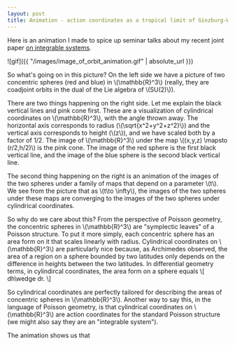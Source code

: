 ```yaml
---
layout: post
title: Animation - action coordinates as a tropical limit of Ginzburg-Weinstein diffeomorphisms
---
```


Here is an animation I made to spice up seminar talks about my recent joint paper [on integrable systems](https://arxiv.org/abs/1804.01504).

![gif]({{ "/images/image_of_orbit_animation.gif" | absolute_url }})

So what's going on in this picture? On the left side we have a picture of two concentric spheres (red and blue) in \\(\mathbb{R}^3\\) (really, they are coadjoint orbits in the dual of the Lie algebra of \\(SU(2)\\)).

There are two things happening on the right side.  Let me explain the black vertical lines and pink cone first.  These are a visualization of cylindrical coordinates on \\(\mathbb{R}^3\\), with the angle thrown away. The horizontal axis corresponds to radius (\\(\sqrt{x^2+y^2+z^2}\\)) and the vertical axis corresponds to height (\\(z\\)), and we have scaled both by a factor of 1/2. The image of \\(\mathbb{R}^3\\) under the map \\((x,y,z) \mapsto (r/2,h/2)\\) is the pink cone. The image of the red sphere is the first black vertical line, and the image of the blue sphere is the second black vertical line.

The second thing happening on the right is an animation of the images of the two spheres under a family of maps that depend on a parameter \\(t\\). We see from the picture that as \\(t\to \infty\\), the images of the two spheres under these maps are converging to the images of the two spheres under cylindrical coordinates.

So why do we care about this?  From the perspective of Poisson geometry, the concentric spheres in \\(\mathbb{R}^3\\) are "symplectic leaves" of a Poisson structure. To put it more simply, each concentric sphere has an area form on it that scales linearly with radius.  Cylindrical coordinates on \\(\mathbb{R}^3\\) are particularly nice because, as Archimedes observed, the area of a region on a sphere bounded by two latitudes only depends on the difference in heights between the two latitudes. In differential geometry terms, in cylindircal coordinates, the area form on a sphere equals
\\[
 dh\wedge dr.
\\]

So cylindrical coordinates are perfectly tailored for describing the areas of concentric spheres in \\(\mathbb{R}^3\\).  Another way to say this, in the language of Poisson geometry, is that cylindrical coordinates on \\(\mathbb{R}^3\\) are action coordinates for the standard Poisson structure (we might also say they are an "integrable system"). 

The animation shows us that 
